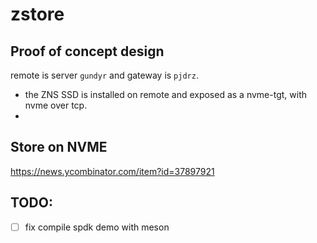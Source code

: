 # zstore

## Proof of concept design

remote is server `gundyr` and gateway is `pjdrz`.

- the ZNS SSD is installed on remote and exposed as a nvme-tgt, with nvme over
  tcp.
- 


## Store on NVME
https://news.ycombinator.com/item?id=37897921

## TODO:
- [ ] fix compile spdk demo with meson
